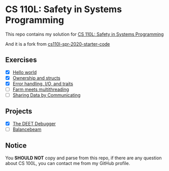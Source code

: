 # CS 110L: Safety in Systems Programming

This repo contains my solution for [CS 110L: Safety in Systems Programming](https://reberhardt.com/cs110l/spring-2020/)

And it is a fork from [cs110l-spr-2020-starter-code](https://github.com/reberhardt7/cs110l-spr-2020-starter-code)

## Exercises

- [x] [Hello world](https://github.com/WingLim/cs110l-spr-2020-solution/tree/main/week1)
- [x] [Ownership and structs](https://github.com/WingLim/cs110l-spr-2020-solution/tree/main/week2)
- [x] [Error handling, I/O, and traits](https://github.com/WingLim/cs110l-spr-2020-solution/tree/main/week3)
- [ ] [Farm meets multithreading](https://github.com/WingLim/cs110l-spr-2020-solution/tree/main/week5)
- [ ] [Sharing Data by Communicating](https://github.com/WingLim/cs110l-spr-2020-solution/tree/main/week6)

## Projects

- [x] [The DEET Debugger](https://github.com/WingLim/cs110l-spr-2020-solution/tree/main/proj-1/deet)
- [ ] [Balancebeam](https://github.com/WingLim/cs110l-spr-2020-solution/tree/main/proj-2/balancebeam)

## Notice

You **SHOULD NOT** copy and parse from this repo, if there are any question about CS 100L, you can contact me from my GitHub profile.
